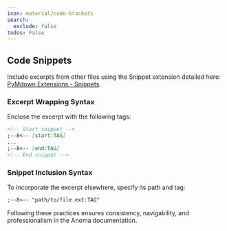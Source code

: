 ```yaml
---
icon: material/code-brackets
search:
  exclude: false
todos: False
---
```


## Code Snippets

Include excerpts from other files using the Snippet extension detailed here:
[PyMdown Extensions -
Snippets](https://facelessuser.github.io/pymdown-extensions/extensions/snippets/).

### Excerpt Wrapping Syntax

Enclose the excerpt with the following tags:

```markdown
<!-- Start snippet -->
;--8<-- [start:TAG]
...
;--8<-- [end:TAG]
<!-- End snippet -->
```

### Snippet Inclusion Syntax

To incorporate the excerpt elsewhere, specify its path and tag:

```markdown
;--8<-- "path/to/file.ext:TAG"
```

Following these practices ensures consistency, navigability, and professionalism
in the Anoma documentation.

